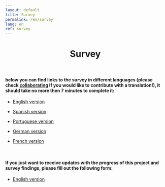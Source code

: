 ```yaml
---
layout: default
title: Survey
permalink: /en/survey
lang: en
ref: survey
---
```


<center>
  <h1> Survey </h1>
</center>

<br>

#### below you can find links to the survey in different languages (please check [collaborating](link) if you would like to contribute with a translation!), it should take no more then 7 minutes to complete it:


- [English version](http://ec2-3-17-144-2.us-east-2.compute.amazonaws.com/index.php/456854?lang=en)

- [Spanish version](http://ec2-3-17-144-2.us-east-2.compute.amazonaws.com/index.php/456854?lang=es)

- [Portuguese version](http://ec2-3-17-144-2.us-east-2.compute.amazonaws.com/index.php/456854?lang=pt-BR)

- [German version](http://ec2-3-17-144-2.us-east-2.compute.amazonaws.com/index.php/456854?lang=de)

- [French version](http://ec2-3-17-144-2.us-east-2.compute.amazonaws.com/index.php/456854?lang=fr)

<br>

#### If you just want to receive updates with the progress of this project and survey findings, please fill out the following form:

- [English version](http://ec2-3-17-144-2.us-east-2.compute.amazonaws.com/index.php/432173?lang=en)



<!--
{% raw %}

 <div class="scratch-preview">
 <iframe src="http://ec2-3-17-144-2.us-east-2.compute.amazonaws.com/index.php/456854?lang=en" width="640" height="800" frameborder="1" marginheight="0" marginwidth="0">
 </iframe>

{% endraw %}
-->
